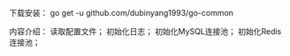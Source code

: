 下载安装：
    go get -u github.com/dubinyang1993/go-common

内容介绍：
    读取配置文件；
    初始化日志；
    初始化MySQL连接池；
    初始化Redis连接池；
    